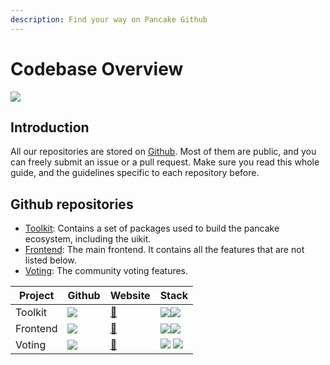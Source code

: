```yaml
---
description: Find your way on Pancake Github
---
```


# Codebase Overview

![](<../../.gitbook/assets/docs masthead (18) (1).png>)

## Introduction

All our repositories are stored on [Github](https://github.com/pancakeswap). Most of them are public, and you can freely submit an issue or a pull request. Make sure you read this whole guide, and the guidelines specific to each repository before.

## Github repositories

* [Toolkit](https://github.com/pancakeswap/pancake-toolkit): Contains a set of packages used to build the pancake ecosystem, including the uikit.
* [Frontend](https://github.com/pancakeswap/pancake-frontend): The main frontend. It contains all the features that are not listed below.
* [Voting](https://github.com/pancakeswap/snapshot-front): The community voting features.

| Project  | Github                                                                                                   | Website                                     | Stack                                                                                   |
| -------- | -------------------------------------------------------------------------------------------------------- | ------------------------------------------- | --------------------------------------------------------------------------------------- |
| Toolkit  | [![](../../.gitbook/assets/GitHub-Mark-120px-plus.png)](https://github.com/pancakeswap/pancake-toolkit)  | [🔗](https://pancakeswap-uikit.netlify.app) | ![](../../.gitbook/assets/download.svg)![](../../.gitbook/assets/ts-logo-round-128.svg) |
| Frontend | [![](../../.gitbook/assets/GitHub-Mark-120px-plus.png)](https://github.com/pancakeswap/pancake-frontend) | [🔗](https://pancakeswap.finance)           | ![](../../.gitbook/assets/download.svg)![](../../.gitbook/assets/ts-logo-round-128.svg) |
| Voting   | [![](../../.gitbook/assets/GitHub-Mark-120px-plus.png)](https://github.com/pancakeswap/snapshot-front)   | [🔗](https://voting.pancakeswap.finance)    | ![](../../.gitbook/assets/logo.png) ![](../../.gitbook/assets/ts-logo-round-128.svg)    |
